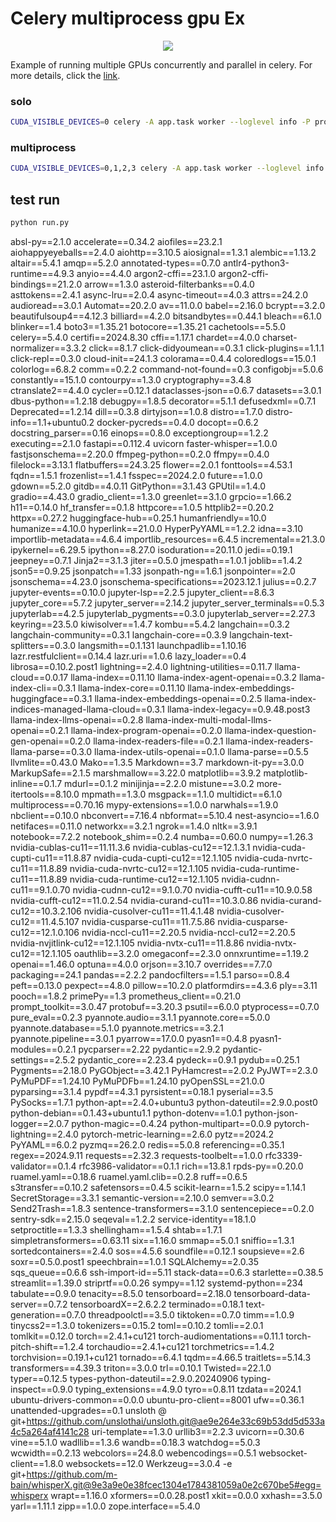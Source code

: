 # Celery multiprocess gpu Ex
<p align="center"><img src="https://github.com/seokjohn/celery_multiprocess_gpu/assets/57163202/58640acd-e8ea-4edf-b250-3ad4f0235c4f"></p>

Example of running multiple GPUs concurrently and parallel in celery.
For more details, click the [link](https://medium.com/@sujohn478/celery-%ED%95%9C-%ED%94%84%EB%A1%9C%EC%84%B8%EC%8A%A4%EC%97%90%EC%84%9C-gpu-%EC%97%AC%EB%9F%AC%EA%B0%9C-%ED%95%A0%EB%8B%B9-%EB%B0%8F-%EC%82%AC%EC%9A%A9%ED%95%98%EA%B8%B0-0eb6e1a0a1e8).


### solo

```bash
CUDA_VISIBLE_DEVICES=0 celery -A app.task worker --loglevel info -P processes -c 1
```

### multiprocess

```bash
CUDA_VISIBLE_DEVICES=0,1,2,3 celery -A app.task worker --loglevel info -P processes -c 4
```

## test run
```bash
python run.py
```






absl-py==2.1.0
accelerate==0.34.2
aiofiles==23.2.1
aiohappyeyeballs==2.4.0
aiohttp==3.10.5
aiosignal==1.3.1
alembic==1.13.2
altair==5.4.1
amqp==5.2.0
annotated-types==0.7.0
antlr4-python3-runtime==4.9.3
anyio==4.4.0
argon2-cffi==23.1.0
argon2-cffi-bindings==21.2.0
arrow==1.3.0
asteroid-filterbanks==0.4.0
asttokens==2.4.1
async-lru==2.0.4
async-timeout==4.0.3
attrs==24.2.0
audioread==3.0.1
Automat==20.2.0
av==11.0.0
babel==2.16.0
bcrypt==3.2.0
beautifulsoup4==4.12.3
billiard==4.2.0
bitsandbytes==0.44.1
bleach==6.1.0
blinker==1.4
boto3==1.35.21
botocore==1.35.21
cachetools==5.5.0
celery==5.4.0
certifi==2024.8.30
cffi==1.17.1
chardet==4.0.0
charset-normalizer==3.3.2
click==8.1.7
click-didyoumean==0.3.1
click-plugins==1.1.1
click-repl==0.3.0
cloud-init==24.1.3
colorama==0.4.4
coloredlogs==15.0.1
colorlog==6.8.2
comm==0.2.2
command-not-found==0.3
configobj==5.0.6
constantly==15.1.0
contourpy==1.3.0
cryptography==3.4.8
ctranslate2==4.4.0
cycler==0.12.1
dataclasses-json==0.6.7
datasets==3.0.1
dbus-python==1.2.18
debugpy==1.8.5
decorator==5.1.1
defusedxml==0.7.1
Deprecated==1.2.14
dill==0.3.8
dirtyjson==1.0.8
distro==1.7.0
distro-info==1.1+ubuntu0.2
docker-pycreds==0.4.0
docopt==0.6.2
docstring_parser==0.16
einops==0.8.0
exceptiongroup==1.2.2
executing==2.1.0
fastapi==0.112.4
uvicorn
faster-whisper==1.0.0
fastjsonschema==2.20.0
ffmpeg-python==0.2.0
ffmpy==0.4.0
filelock==3.13.1
flatbuffers==24.3.25
flower==2.0.1
fonttools==4.53.1
fqdn==1.5.1
frozenlist==1.4.1
fsspec==2024.2.0
future==1.0.0
gdown==5.2.0
gitdb==4.0.11
GitPython==3.1.43
GPUtil==1.4.0
gradio==4.43.0
gradio_client==1.3.0
greenlet==3.1.0
grpcio==1.66.2
h11==0.14.0
hf_transfer==0.1.8
httpcore==1.0.5
httplib2==0.20.2
httpx==0.27.2
huggingface-hub==0.25.1
humanfriendly==10.0
humanize==4.10.0
hyperlink==21.0.0
HyperPyYAML==1.2.2
idna==3.10
importlib-metadata==4.6.4
importlib_resources==6.4.5
incremental==21.3.0
ipykernel==6.29.5
ipython==8.27.0
isoduration==20.11.0
jedi==0.19.1
jeepney==0.7.1
Jinja2==3.1.3
jiter==0.5.0
jmespath==1.0.1
joblib==1.4.2
json5==0.9.25
jsonpatch==1.33
jsonpath-ng==1.6.1
jsonpointer==2.0
jsonschema==4.23.0
jsonschema-specifications==2023.12.1
julius==0.2.7
jupyter-events==0.10.0
jupyter-lsp==2.2.5
jupyter_client==8.6.3
jupyter_core==5.7.2
jupyter_server==2.14.2
jupyter_server_terminals==0.5.3
jupyterlab==4.2.5
jupyterlab_pygments==0.3.0
jupyterlab_server==2.27.3
keyring==23.5.0
kiwisolver==1.4.7
kombu==5.4.2
langchain==0.3.2
langchain-community==0.3.1
langchain-core==0.3.9
langchain-text-splitters==0.3.0
langsmith==0.1.131
launchpadlib==1.10.16
lazr.restfulclient==0.14.4
lazr.uri==1.0.6
lazy_loader==0.4
librosa==0.10.2.post1
lightning==2.4.0
lightning-utilities==0.11.7
llama-cloud==0.0.17
llama-index==0.11.10
llama-index-agent-openai==0.3.2
llama-index-cli==0.3.1
llama-index-core==0.11.10
llama-index-embeddings-huggingface==0.3.1
llama-index-embeddings-openai==0.2.5
llama-index-indices-managed-llama-cloud==0.3.1
llama-index-legacy==0.9.48.post3
llama-index-llms-openai==0.2.8
llama-index-multi-modal-llms-openai==0.2.1
llama-index-program-openai==0.2.0
llama-index-question-gen-openai==0.2.0
llama-index-readers-file==0.2.1
llama-index-readers-llama-parse==0.3.0
llama-index-utils-openai==0.1.0
llama-parse==0.5.5
llvmlite==0.43.0
Mako==1.3.5
Markdown==3.7
markdown-it-py==3.0.0
MarkupSafe==2.1.5
marshmallow==3.22.0
matplotlib==3.9.2
matplotlib-inline==0.1.7
mdurl==0.1.2
minijinja==2.2.0
mistune==3.0.2
more-itertools==8.10.0
mpmath==1.3.0
msgpack==1.1.0
multidict==6.1.0
multiprocess==0.70.16
mypy-extensions==1.0.0
narwhals==1.9.0
nbclient==0.10.0
nbconvert==7.16.4
nbformat==5.10.4
nest-asyncio==1.6.0
netifaces==0.11.0
networkx==3.2.1
ngrok==1.4.0
nltk==3.9.1
notebook==7.2.2
notebook_shim==0.2.4
numba==0.60.0
numpy==1.26.3
nvidia-cublas-cu11==11.11.3.6
nvidia-cublas-cu12==12.1.3.1
nvidia-cuda-cupti-cu11==11.8.87
nvidia-cuda-cupti-cu12==12.1.105
nvidia-cuda-nvrtc-cu11==11.8.89
nvidia-cuda-nvrtc-cu12==12.1.105
nvidia-cuda-runtime-cu11==11.8.89
nvidia-cuda-runtime-cu12==12.1.105
nvidia-cudnn-cu11==9.1.0.70
nvidia-cudnn-cu12==9.1.0.70
nvidia-cufft-cu11==10.9.0.58
nvidia-cufft-cu12==11.0.2.54
nvidia-curand-cu11==10.3.0.86
nvidia-curand-cu12==10.3.2.106
nvidia-cusolver-cu11==11.4.1.48
nvidia-cusolver-cu12==11.4.5.107
nvidia-cusparse-cu11==11.7.5.86
nvidia-cusparse-cu12==12.1.0.106
nvidia-nccl-cu11==2.20.5
nvidia-nccl-cu12==2.20.5
nvidia-nvjitlink-cu12==12.1.105
nvidia-nvtx-cu11==11.8.86
nvidia-nvtx-cu12==12.1.105
oauthlib==3.2.0
omegaconf==2.3.0
onnxruntime==1.19.2
openai==1.46.0
optuna==4.0.0
orjson==3.10.7
overrides==7.7.0
packaging==24.1
pandas==2.2.2
pandocfilters==1.5.1
parso==0.8.4
peft==0.13.0
pexpect==4.8.0
pillow==10.2.0
platformdirs==4.3.6
ply==3.11
pooch==1.8.2
primePy==1.3
prometheus_client==0.21.0
prompt_toolkit==3.0.47
protobuf==3.20.3
psutil==6.0.0
ptyprocess==0.7.0
pure_eval==0.2.3
pyannote.audio==3.1.1
pyannote.core==5.0.0
pyannote.database==5.1.0
pyannote.metrics==3.2.1
pyannote.pipeline==3.0.1
pyarrow==17.0.0
pyasn1==0.4.8
pyasn1-modules==0.2.1
pycparser==2.22
pydantic==2.9.2
pydantic-settings==2.5.2
pydantic_core==2.23.4
pydeck==0.9.1
pydub==0.25.1
Pygments==2.18.0
PyGObject==3.42.1
PyHamcrest==2.0.2
PyJWT==2.3.0
PyMuPDF==1.24.10
PyMuPDFb==1.24.10
pyOpenSSL==21.0.0
pyparsing==3.1.4
pypdf==4.3.1
pyrsistent==0.18.1
pyserial==3.5
PySocks==1.7.1
python-apt==2.4.0+ubuntu3
python-dateutil==2.9.0.post0
python-debian==0.1.43+ubuntu1.1
python-dotenv==1.0.1
python-json-logger==2.0.7
python-magic==0.4.24
python-multipart==0.0.9
pytorch-lightning==2.4.0
pytorch-metric-learning==2.6.0
pytz==2024.2
PyYAML==6.0.2
pyzmq==26.2.0
redis==5.0.8
referencing==0.35.1
regex==2024.9.11
requests==2.32.3
requests-toolbelt==1.0.0
rfc3339-validator==0.1.4
rfc3986-validator==0.1.1
rich==13.8.1
rpds-py==0.20.0
ruamel.yaml==0.18.6
ruamel.yaml.clib==0.2.8
ruff==0.6.5
s3transfer==0.10.2
safetensors==0.4.5
scikit-learn==1.5.2
scipy==1.14.1
SecretStorage==3.3.1
semantic-version==2.10.0
semver==3.0.2
Send2Trash==1.8.3
sentence-transformers==3.1.0
sentencepiece==0.2.0
sentry-sdk==2.15.0
seqeval==1.2.2
service-identity==18.1.0
setproctitle==1.3.3
shellingham==1.5.4
shtab==1.7.1
simpletransformers==0.63.11
six==1.16.0
smmap==5.0.1
sniffio==1.3.1
sortedcontainers==2.4.0
sos==4.5.6
soundfile==0.12.1
soupsieve==2.6
soxr==0.5.0.post1
speechbrain==1.0.1
SQLAlchemy==2.0.35
sqs_queue==0.6.6
ssh-import-id==5.11
stack-data==0.6.3
starlette==0.38.5
streamlit==1.39.0
striprtf==0.0.26
sympy==1.12
systemd-python==234
tabulate==0.9.0
tenacity==8.5.0
tensorboard==2.18.0
tensorboard-data-server==0.7.2
tensorboardX==2.6.2.2
terminado==0.18.1
text-generation==0.7.0
threadpoolctl==3.5.0
tiktoken==0.7.0
timm==1.0.9
tinycss2==1.3.0
tokenizers==0.15.2
toml==0.10.2
tomli==2.0.1
tomlkit==0.12.0
torch==2.4.1+cu121
torch-audiomentations==0.11.1
torch-pitch-shift==1.2.4
torchaudio==2.4.1+cu121
torchmetrics==1.4.2
torchvision==0.19.1+cu121
tornado==6.4.1
tqdm==4.66.5
traitlets==5.14.3
transformers==4.39.3
triton==3.0.0
trl==0.10.1
Twisted==22.1.0
typer==0.12.5
types-python-dateutil==2.9.0.20240906
typing-inspect==0.9.0
typing_extensions==4.9.0
tyro==0.8.11
tzdata==2024.1
ubuntu-drivers-common==0.0.0
ubuntu-pro-client==8001
ufw==0.36.1
unattended-upgrades==0.1
unsloth @ git+https://github.com/unslothai/unsloth.git@ae9e264e33c69b53dd5d533a4c5a264af4141c28
uri-template==1.3.0
urllib3==2.2.3
uvicorn==0.30.6
vine==5.1.0
wadllib==1.3.6
wandb==0.18.3
watchdog==5.0.3
wcwidth==0.2.13
webcolors==24.8.0
webencodings==0.5.1
websocket-client==1.8.0
websockets==12.0
Werkzeug==3.0.4
-e git+https://github.com/m-bain/whisperX.git@9e3a9e0e38fcec1304e1784381059a0e2c670be5#egg=whisperx
wrapt==1.16.0
xformers==0.0.28.post1
xkit==0.0.0
xxhash==3.5.0
yarl==1.11.1
zipp==1.0.0
zope.interface==5.4.0

